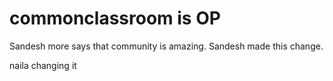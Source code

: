# commonclassroom is OP

Sandesh more says that community is amazing.
Sandesh made this change.

naila changing it
